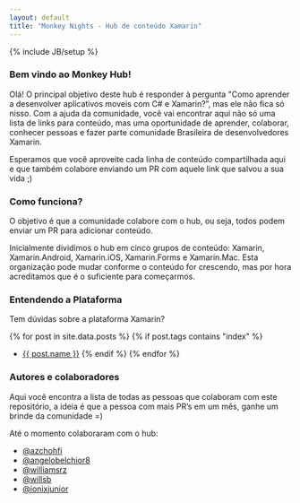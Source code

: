 ```yaml
---
layout: default
title: "Monkey Nights - Hub de conteúdo Xamarin"
---
```

{% include JB/setup %}

### Bem vindo ao Monkey Hub!

Olá! O principal objetivo deste hub é responder à pergunta "Como aprender a desenvolver aplicativos moveis com C# e Xamarin?”, mas ele não fica só nisso. Com a ajuda da comunidade, você vai encontrar aqui não só uma lista de links para conteúdo, mas uma oportunidade de aprender, colaborar, conhecer pessoas e fazer parte comunidade Brasileira de desenvolvedores Xamarin.

Esperamos que você aproveite cada linha de conteúdo compartilhada aqui e que também colabore enviando um PR com aquele link que salvou a sua vida ;)

### Como funciona?

O objetivo é que a comunidade colabore com o hub, ou seja, todos podem enviar um PR para adicionar conteúdo.

Inicialmente dividimos o hub em cinco grupos de conteúdo: Xamarin, Xamarin.Android, Xamarin.iOS, Xamarin.Forms e Xamarin.Mac. Esta organização pode mudar conforme o conteúdo for crescendo, mas por hora acreditamos que é o suficiente para começarmos.

### Entendendo a Plataforma

Tem dúvidas sobre a plataforma Xamarin?

{% for post in site.data.posts %}
    {% if post.tags contains "index" %}
- [{{ post.name }}]({{post.url}})
    {% endif %}
{% endfor %}

### Autores e colaboradores

Aqui você encontra a lista de todas as pessoas que colaboram com este repositório, a ideia é que a pessoa com mais PR’s em um mês, ganhe um brinde da comunidade =)

Até o momento colaboraram com o hub:

- [@azchohfi](http://www.github.com/azchohfi)
- [@angelobelchior8](http://www.github.com/angelobelchior8)
- [@williamsrz](http://www.github.com/williamsrz)
- [@willsb](http://www.github.com/willsb)
- [@ionixjunior](https://github.com/ionixjunior)
